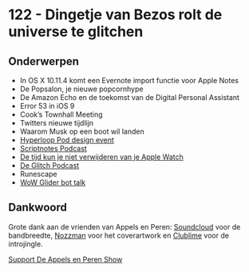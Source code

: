# 122 - Dingetje van Bezos rolt de universe te glitchen

<h2>Onderwerpen</h2>

<ul>
<li>In OS X 10.11.4 komt een Evernote import functie voor Apple Notes</li>
<li>De Popsalon, je nieuwe popcornhype</li>
<li>De Amazon Echo en de toekomst van de Digital Personal Assistant</li>
<li>Error 53 in iOS 9</li>
<li>Cook’s Townhall Meeting</li>
<li>Twitters nieuwe tijdlijn</li>
<li>Waarom Musk op een boot wil landen</li>
<li><a href="http://www.theverge.com/video/2016/2/4/10916380/elon-musk-hyperloop-competition" rel="nofollow">Hyperloop Pod design event</a></li>
<li><a href="http://johnaugust.com/scriptnotes" rel="nofollow">Scriptnotes Podcast</a></li>
<li><a href="https://twitter.com/royabbink/status/693422635162664960" rel="nofollow">De tijd kun je niet verwijderen van je Apple Watch</a></li>
<li><a href="http://glitch.show" rel="nofollow">De Glitch Podcast</a></li>
<li>Runescape</li>
<li><a href="https://www.youtube.com/watch?v=hABj_mrP-no" rel="nofollow">WoW Glider bot talk</a></li>
</ul>

<h2>Dankwoord</h2>

<p>Grote dank aan de vrienden van Appels en Peren: <a href="http://soundcloud.com" rel="nofollow">Soundcloud</a> voor de bandbreedte, <a href="http://www.nozzman.com/" rel="nofollow">Nozzman</a> voor het coverartwork en <a href="http://twitter.com/#!/clublime" rel="nofollow">Clublime</a> voor de introjingle.</p><p><a href="https://www.patreon.com/appelsenperenshow" rel="payment">Support De Appels en Peren Show</a></p>